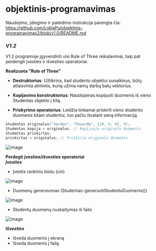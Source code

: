 # objektinis-programavimas

Naudojimo, įdiegimo ir paleidimo instrukcija parengta čia: https://github.com/LidijaPu/objektinis-programavimas2/blob/v1.0/README.md

### _V1.2_
V1.2 programoje įgyvendinti visi Rule of Three reikalavimai, taip pat perdengti įvesties ir išvesties operatoriai.

**Realizuota "Rule of Three"**
- **Destruktorius**: Užtikrina, kad studento objektui sunaikinus, būtų atlaisvinta atmintis, kurią užima namų darbų balų vektorius.

- **Kopijavimo konstruktorius**: Naudojamas kopijuoti duomenis iš vieno Studentas objekto į kitą.

- **Priskyrimo operatorius**: Leidžia tinkamai priskirti vieno studento duomenis kitam studentui, tuo pačiu išvalant seną informaciją.

```cpp
Studentas originalus("Vardas", "Pavarde", {10, 9, 8}, 9);
Studentas kopija = originalus; // Kopijuoja originalo duomenis
Studentas priskirtas;
priskirtas = originalus; // Priskiria originalo duomenis
```
![image](https://github.com/user-attachments/assets/3ca22657-d731-46ea-bbc0-42360d7b1e07)




**Perdegti įvesties/išvesties operatoriai**<br>
**_Įvesties_**
- Įvestis rankiniu būdu (cin)
   
![image](https://github.com/user-attachments/assets/8b28c0a0-b651-42d8-9fbe-49d64fe08c87)

- Duomenų generavimas (Studentas::generuotiStudentuDuomenis())

![image](https://github.com/user-attachments/assets/9d0e3c99-74f5-4e9b-8306-6bdd11a55664)

- Studentų duomenų nuskaitymas iš failo

![image](https://github.com/user-attachments/assets/6d75d8da-a050-4abc-ab45-45f467e0797a)

**_Išvesties_**
- Išveda duomenis į ekraną
- Išveda duomenis į failą


<br>
<br>
<br>
